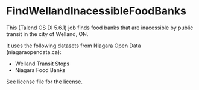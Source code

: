 # FindWellandInacessibleFoodBanks

 This (Talend OS DI 5.6.1) job finds food banks that are inacessible by public transit in the city of Welland, ON.
 
 It uses the following datasets from Niagara Open Data (niagaraopendata.ca):
 - Welland Transit Stops
 - Niagara Food Banks
 
 See license file for the license.
